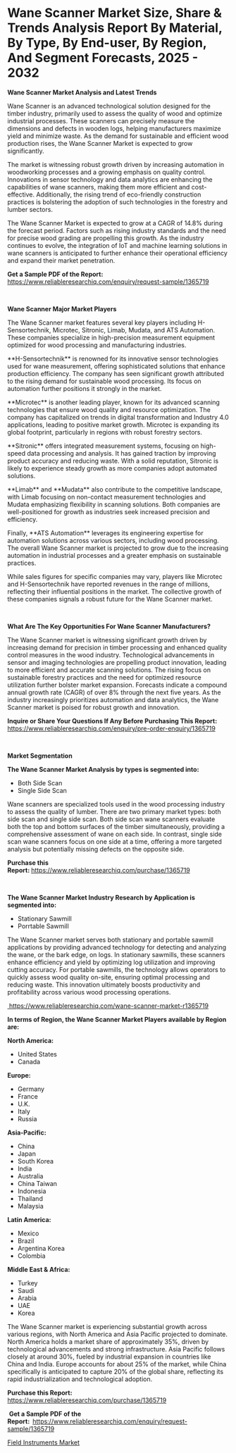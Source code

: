 <p><h1>Wane Scanner Market Size, Share & Trends Analysis Report By Material, By Type, By End-user, By Region, And Segment Forecasts, 2025 - 2032</h1></p><p><strong>Wane Scanner Market Analysis and Latest Trends</strong></p>
<p><p>Wane Scanner is an advanced technological solution designed for the timber industry, primarily used to assess the quality of wood and optimize industrial processes. These scanners can precisely measure the dimensions and defects in wooden logs, helping manufacturers maximize yield and minimize waste. As the demand for sustainable and efficient wood production rises, the Wane Scanner Market is expected to grow significantly.</p><p>The market is witnessing robust growth driven by increasing automation in woodworking processes and a growing emphasis on quality control. Innovations in sensor technology and data analytics are enhancing the capabilities of wane scanners, making them more efficient and cost-effective. Additionally, the rising trend of eco-friendly construction practices is bolstering the adoption of such technologies in the forestry and lumber sectors.</p><p>The Wane Scanner Market is expected to grow at a CAGR of 14.8% during the forecast period. Factors such as rising industry standards and the need for precise wood grading are propelling this growth. As the industry continues to evolve, the integration of IoT and machine learning solutions in wane scanners is anticipated to further enhance their operational efficiency and expand their market penetration.</p></p>
<p><strong>Get a Sample PDF of the Report:&nbsp;</strong> <a href="https://www.reliableresearchiq.com/enquiry/request-sample/1365719?utm_campaign=3279&utm_medium=2&utm_source=Github&utm_content=ia&utm_term=22032025&utm_id=wane-scanner">https://www.reliableresearchiq.com/enquiry/request-sample/1365719</a></p>
<p>&nbsp;</p>
<p><strong>Wane Scanner Major Market Players</strong></p>
<p><p>The Wane Scanner market features several key players including H-Sensortechnik, Microtec, Sitronic, Limab, Mudata, and ATS Automation. These companies specialize in high-precision measurement equipment optimized for wood processing and manufacturing industries.</p><p>**H-Sensortechnik** is renowned for its innovative sensor technologies used for wane measurement, offering sophisticated solutions that enhance production efficiency. The company has seen significant growth attributed to the rising demand for sustainable wood processing. Its focus on automation further positions it strongly in the market.</p><p>**Microtec** is another leading player, known for its advanced scanning technologies that ensure wood quality and resource optimization. The company has capitalized on trends in digital transformation and Industry 4.0 applications, leading to positive market growth. Microtec is expanding its global footprint, particularly in regions with robust forestry sectors.</p><p>**Sitronic** offers integrated measurement systems, focusing on high-speed data processing and analysis. It has gained traction by improving product accuracy and reducing waste. With a solid reputation, Sitronic is likely to experience steady growth as more companies adopt automated solutions.</p><p>**Limab** and **Mudata** also contribute to the competitive landscape, with Limab focusing on non-contact measurement technologies and Mudata emphasizing flexibility in scanning solutions. Both companies are well-positioned for growth as industries seek increased precision and efficiency.</p><p>Finally, **ATS Automation** leverages its engineering expertise for automation solutions across various sectors, including wood processing. The overall Wane Scanner market is projected to grow due to the increasing automation in industrial processes and a greater emphasis on sustainable practices.</p><p>While sales figures for specific companies may vary, players like Microtec and H-Sensortechnik have reported revenues in the range of millions, reflecting their influential positions in the market. The collective growth of these companies signals a robust future for the Wane Scanner market.</p></p>
<p>&nbsp;</p>
<p><strong>What Are The Key Opportunities For Wane Scanner Manufacturers?</strong></p>
<p><p>The Wane Scanner market is witnessing significant growth driven by increasing demand for precision in timber processing and enhanced quality control measures in the wood industry. Technological advancements in sensor and imaging technologies are propelling product innovation, leading to more efficient and accurate scanning solutions. The rising focus on sustainable forestry practices and the need for optimized resource utilization further bolster market expansion. Forecasts indicate a compound annual growth rate (CAGR) of over 8% through the next five years. As the industry increasingly prioritizes automation and data analytics, the Wane Scanner market is poised for robust growth and innovation.</p></p>
<p><strong>Inquire or Share Your Questions If Any Before Purchasing This Report:</strong> <a href="https://www.reliableresearchiq.com/enquiry/pre-order-enquiry/1365719?utm_campaign=3279&utm_medium=2&utm_source=Github&utm_content=ia&utm_term=22032025&utm_id=wane-scanner">https://www.reliableresearchiq.com/enquiry/pre-order-enquiry/1365719</a></p>
<p>&nbsp;</p>
<p><strong>Market Segmentation</strong></p>
<p><strong>The Wane Scanner Market Analysis by types is segmented into:</strong></p>
<p><ul><li>Both Side Scan</li><li>Single Side Scan</li></ul></p>
<p><p>Wane scanners are specialized tools used in the wood processing industry to assess the quality of lumber. There are two primary market types: both side scan and single side scan. Both side scan wane scanners evaluate both the top and bottom surfaces of the timber simultaneously, providing a comprehensive assessment of wane on each side. In contrast, single side scan wane scanners focus on one side at a time, offering a more targeted analysis but potentially missing defects on the opposite side.</p></p>
<p><strong>Purchase this Report:&nbsp;</strong><a href="https://www.reliableresearchiq.com/purchase/1365719?utm_campaign=3279&utm_medium=2&utm_source=Github&utm_content=ia&utm_term=22032025&utm_id=wane-scanner">https://www.reliableresearchiq.com/purchase/1365719</a></p>
<p>&nbsp;</p>
<p><strong>The Wane Scanner Market Industry Research by Application is segmented into:</strong></p>
<p><ul><li>Stationary Sawmill</li><li>Porrtable Sawmill</li></ul></p>
<p><p>The Wane Scanner market serves both stationary and portable sawmill applications by providing advanced technology for detecting and analyzing the wane, or the bark edge, on logs. In stationary sawmills, these scanners enhance efficiency and yield by optimizing log utilization and improving cutting accuracy. For portable sawmills, the technology allows operators to quickly assess wood quality on-site, ensuring optimal processing and reducing waste. This innovation ultimately boosts productivity and profitability across various wood processing operations.</p></p>
<p><a href="https://www.reliableresearchiq.com/wane-scanner-market-r1365719?utm_campaign=3279&utm_medium=2&utm_source=Github&utm_content=ia&utm_term=22032025&utm_id=wane-scanner">&nbsp;https://www.reliableresearchiq.com/wane-scanner-market-r1365719</a></p>
<p><strong>In terms of Region, the Wane Scanner Market Players available by Region are:</strong></p>
<p>
    <p> <strong> North America: </strong>
        <ul>
            <li>United States</li>
            <li>Canada</li>
        </ul>
        </p> 
    <p> <strong> Europe: </strong>
        <ul>
            <li>Germany</li>
            <li>France</li>
            <li>U.K.</li>
            <li>Italy</li>
            <li>Russia</li>
        </ul>
        </p> 
    <p> <strong> Asia-Pacific: </strong>
        <ul>
            <li>China</li>
            <li>Japan</li>
            <li>South Korea</li>
            <li>India</li>
            <li>Australia</li>
            <li>China Taiwan</li>
            <li>Indonesia</li>
            <li>Thailand</li>
            <li>Malaysia</li>
        </ul>
        </p> 
    <p> <strong> Latin America: </strong>
        <ul>
            <li>Mexico</li>
            <li>Brazil</li>
            <li>Argentina Korea</li>
            <li>Colombia</li>
        </ul>
        </p> 
    <p> <strong> Middle East & Africa: </strong>
        <ul>
            <li>Turkey</li>
            <li>Saudi</li>
            <li>Arabia</li>
            <li>UAE</li>
            <li>Korea</li>
        </ul>
    </p>
    </p>
<p><p>The Wane Scanner market is experiencing substantial growth across various regions, with North America and Asia Pacific projected to dominate. North America holds a market share of approximately 35%, driven by technological advancements and strong infrastructure. Asia Pacific follows closely at around 30%, fueled by industrial expansion in countries like China and India. Europe accounts for about 25% of the market, while China specifically is anticipated to capture 20% of the global share, reflecting its rapid industrialization and technological adoption.</p></p>
<p><strong>Purchase this Report: </strong><a href="https://www.reliableresearchiq.com/purchase/1365719?utm_campaign=3279&utm_medium=2&utm_source=Github&utm_content=ia&utm_term=22032025&utm_id=wane-scanner">https://www.reliableresearchiq.com/purchase/1365719</a></p>
<p>&nbsp;<strong>Get a Sample PDF of the Report:&nbsp;&nbsp;</strong><a href="https://www.reliableresearchiq.com/enquiry/request-sample/1365719?utm_campaign=3279&utm_medium=2&utm_source=Github&utm_content=ia&utm_term=22032025&utm_id=wane-scanner">https://www.reliableresearchiq.com/enquiry/request-sample/1365719</a></p>
<p><strong></strong></p>
<p><p><a href="https://github.com/tafuaraasswn/Market-Research-Report-List-1/blob/main/field-instruments-market.md?utm_campaign=3279&utm_medium=2&utm_source=Github&utm_content=ia&utm_term=22032025&utm_id=wane-scanner">Field Instruments Market</a></p></p>
